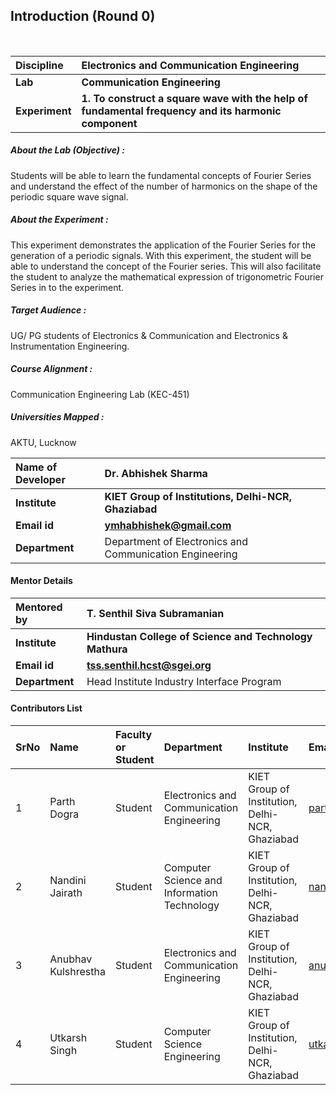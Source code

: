 ## Introduction (Round 0)


<br>

<b>Discipline | <b>Electronics and Communication Engineering
:--|:--|
<b> Lab | <b> Communication Engineering
<b> Experiment|     <b> 1. To construct a square wave with the help of fundamental frequency and its harmonic component

<h5> About the Lab (Objective) : </h5>

Students will be able to learn the fundamental concepts of Fourier Series and understand the effect of the number of harmonics on the shape of the periodic square wave signal.

<h5> About the Experiment : </h5>

This experiment demonstrates the application of the Fourier Series for the generation of a periodic signals. With this experiment, the student will be able to understand the concept of the Fourier series. This will also facilitate the student to analyze the mathematical expression of trigonometric Fourier Series in to the experiment.

<h5> Target Audience : </h5>

UG/ PG students of Electronics & Communication and Electronics & Instrumentation Engineering.    

<h5> Course Alignment : </h5>

Communication Engineering Lab (KEC-451)

<h5> Universities Mapped : </h5>

 AKTU, Lucknow

<b>Name of Developer | <b>Dr. Abhishek Sharma
:--|:--|
<b> Institute | <b> KIET Group of Institutions, Delhi-NCR, Ghaziabad
<b> Email id|     <b> ymhabhishek@gmail.com
<b> Department | Department of Electronics and Communication Engineering

#### Mentor Details

<b>Mentored by | <b> T. Senthil Siva Subramanian
:--|:--|
<b> Institute | <b> Hindustan College of Science and Technology Mathura
<b> Email id|     <b> tss.senthil.hcst@sgei.org
<b> Department | Head Institute Industry Interface Program

#### Contributors List

SrNo | Name | Faculty or Student | Department| Institute | Email id
:--|:--|:--|:--|:--|:--|
1 | Parth Dogra | Student | Electronics and Communication Engineering | KIET Group of Institution, Delhi-NCR, Ghaziabad | parthdogra1@gmail.com
2 | Nandini Jairath | Student | Computer Science and Information Technology | KIET Group of Institution, Delhi-NCR, Ghaziabad |nandinijairath@gmail.com
3 | Anubhav Kulshrestha | Student | Electronics and Communication Engineering | KIET Group of Institution, Delhi-NCR, Ghaziabad |anubhavkulshrestha9@gmail.com
4 | Utkarsh Singh | Student | Computer Science Engineering | KIET Group of Institution, Delhi-NCR, Ghaziabad |utkarsh2052000@gmail.com


<br>
